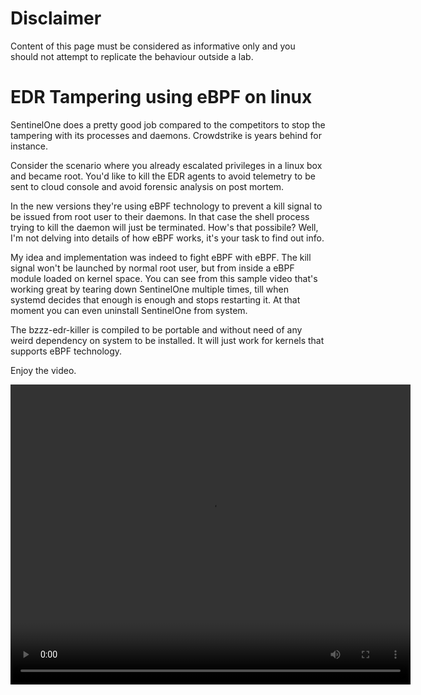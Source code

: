 # Disclaimer

Content of this page must be considered as informative only and you should not attempt to replicate the behaviour outside a lab.

# EDR Tampering using eBPF on linux

SentinelOne does a pretty good job compared to the competitors to stop the tampering with its processes and daemons. Crowdstrike is years behind for instance.

Consider the scenario where you already escalated privileges in a linux box and became root. You'd like to kill the EDR agents to avoid telemetry to be sent to cloud console and avoid forensic analysis on post mortem.

In the new versions they're using eBPF technology to prevent a kill signal to be issued from root user to their daemons. In that case the shell process trying to kill the daemon will just be terminated. How's that possibile? Well, I'm not delving into details of how eBPF works, it's your task to find out info.

My idea and implementation was indeed to fight eBPF with eBPF.
The kill signal won't be launched by normal root user, but from inside a eBPF module loaded on kernel space.
You can see from this sample video that's working great by tearing down SentinelOne multiple times, till when systemd decides that enough is enough and stops restarting it. At that moment you can even uninstall SentinelOne from system.

The bzzz-edr-killer is compiled to be portable and without need of any weird dependency on system to be installed. It will just work for kernels that supports eBPF technology.

Enjoy the video.

<video src="https://github.com/x8664-crypto/edrbypaxx/blob/master/s1bypass.mp4" width="640" height="480" controls></video>

